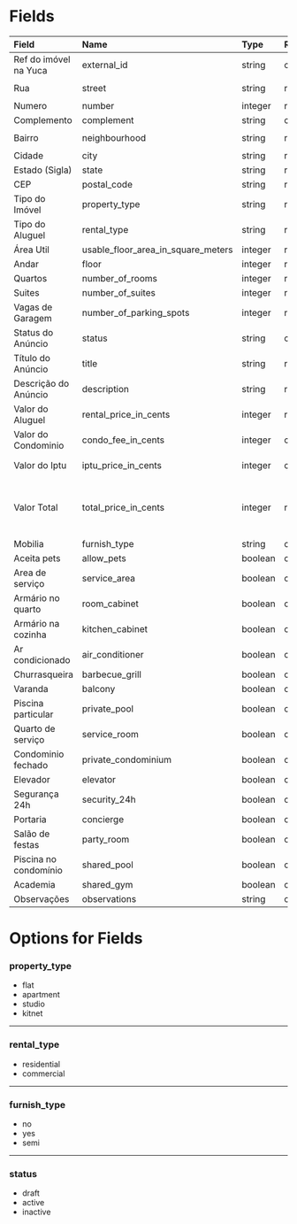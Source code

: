 # Fields

| Field                 | Name                               | Type    | Rules    | Example                                                        |
| :-------------------- | :--------------------------------- | :------ | :------- | :------------------------------------------------------------- |
| Ref do imóvel na Yuca | external_id                        | string  | optional | `12345`                                                        |
| Rua                   | street                             | string  | required | `"Avenida Paulista"`                                           |
| Numero                | number                             | integer | required | `123`                                                          |
| Complemento           | complement                         | string  | optional |                                                                |
| Bairro                | neighbourhood                      | string  | required | `"Jardim Paulista"`                                            |
| Cidade                | city                               | string  | required | `"São Paulo"`                                                  |
| Estado (Sigla)        | state                              | string  | required | `"SP"`                                                         |
| CEP                   | postal_code                        | string  | required | `"12345-000"`                                                  |
| Tipo do Imóvel        | property_type                      | string  | required | `"flat"`                                                       |
| Tipo do Aluguel       | rental_type                        | string  | required | `"residential"`                                                |
| Área Util             | usable_floor_area_in_square_meters | integer | required | `85`                                                           |
| Andar                 | floor                              | integer | required | `3`                                                            |
| Quartos               | number_of_rooms                    | integer | required | `2`                                                            |
| Suites                | number_of_suites                   | integer | required |                                                                |
| Vagas de Garagem      | number_of_parking_spots            | integer | required |                                                                |
| Status do Anúncio     | status                             | string  | optional | `"active"`                                                     |
| Título do Anúncio     | title                              | string  | required |                                                                |
| Descrição do Anúncio  | description                        | string  | required |                                                                |
| Valor do Aluguel      | rental_price_in_cents              | integer | required | `210000` -> R$ 2.100,00                                        |
| Valor do Condominio   | condo_fee_in_cents                 | integer | optional | `50000` -> R$ 500,00                                           |
| Valor do Iptu         | iptu_price_in_cents                | integer | optional | `25000` -> R$ 250,00                                           |
| Valor Total           | total_price_in_cents               | integer | required | `285000`-> R$ 2.850,00 (rental_price + iptu_price + condo_fee) |
| Mobilia               | furnish_type                       | string  | optional | `"no"`                                                         |
| Aceita pets           | allow_pets                         | boolean | optional | `true`                                                         |
| Area de serviço       | service_area                       | boolean | optional | `false`                                                        |
| Armário no quarto     | room_cabinet                       | boolean | optional | `false`                                                        |
| Armário na cozinha    | kitchen_cabinet                    | boolean | optional | `false`                                                        |
| Ar condicionado       | air_conditioner                    | boolean | optional | `false`                                                        |
| Churrasqueira         | barbecue_grill                     | boolean | optional | `false`                                                        |
| Varanda               | balcony                            | boolean | optional | `false`                                                        |
| Piscina particular    | private_pool                       | boolean | optional | `false`                                                        |
| Quarto de serviço     | service_room                       | boolean | optional | `false`                                                        |
| Condominio fechado    | private_condominium                | boolean | optional | `false`                                                        |
| Elevador              | elevator                           | boolean | optional | `false`                                                        |
| Segurança 24h         | security_24h                       | boolean | optional | `false`                                                        |
| Portaria              | concierge                          | boolean | optional | `false`                                                        |
| Salão de festas       | party_room                         | boolean | optional | `false`                                                        |
| Piscina no condomínio | shared_pool                        | boolean | optional | `false`                                                        |
| Academia              | shared_gym                         | boolean | optional | `false`                                                        |
| Observações           | observations                       | string  | optional |                                                                |

# Options for Fields

### property_type
* flat 
* apartment 
* studio 
* kitnet

---
### rental_type
* residential 
* commercial

---
### furnish_type
* no 
* yes 
* semi

---
### status
* draft 
* active 
* inactive
